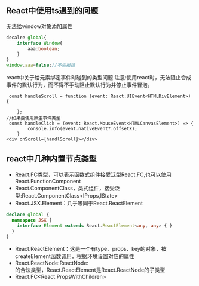 ## React中使用ts遇到的问题
无法给window对象添加属性
```typescript
decalre global{
    interface Window{
        aaa:boolean;    
    }
}
window.aaa=false;//不会报错
```
react中关于给元素绑定事件时碰到的类型问题
注意:使用react时，无法阻止合成事件的默认行为，而不得不手动阻止默认行为并停止事件冒泡。
```tsx
 const handleScroll = function (event: React.UIEvent<HTMLDivElement>) {

    };
//如果要使用原生事件类型
 const handleClick = (event: React.MouseEvent<HTMLCanvasElement>) => {
        console.info(event.nativeEvent?.offsetX);
    }
<div onScroll={handlScroll}></div>
```
## react中几种内置节点类型
- React.FC类型，可以表示函数式组件接受泛型React.FC<IProps>,也可以使用React.FunctionComponent
- React.ComponentClass，类式组件，接受泛型:React.ComponentClass<IProps,IState>
- React.JSX.Element：几乎等同于React.ReactElement
```typescript
declare global {
  namespace JSX {
    interface Element extends React.ReactElement<any, any> { }
  }
}
```
- React.ReactElement：这是一个有type、props、key的对象，被createElement函数调用，根据环境设置对应的属性
- React.ReactNode:ReactNode:<div></div>的合法类型，React.ReactElement是React.ReactNode的子类型
- React.FC<React.PropsWithChildren>
